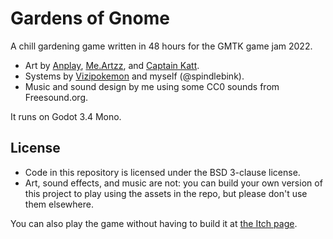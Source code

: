 # Gardens of Gnome

A chill gardening game written in 48 hours for the GMTK game jam 2022.

* Art by [Anplay​](https://itch.io/profile/annika-r-burgwall), [Me.Artzz​](https://meartzz.itch.io/), and [Captain Katt​](https://captainkatt.itch.io/).
* Systems by [Vizipokemon](https://vizipokemon.itch.io/) and myself (@spindlebink).
* Music and sound design by me using some CC0 sounds from Freesound.org.

It runs on Godot 3.4 Mono.

## License

* Code in this repository is licensed under the BSD 3-clause license.
* Art, sound effects, and music are not: you can build your own version of this project to play using the assets in the repo, but please don't use them elsewhere.

You can also play the game without having to build it at [the Itch page](https://vizipokemon.itch.io/gardens-of-gnome).
